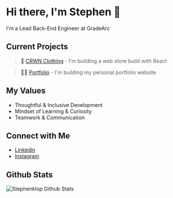 # Hi there, I'm Stephen 👋 

I'm a Lead Back-End Engineer at GradeArc

## Current Projects <br/>

> 📱 [CRWN Clothing](https://github.com/Stephenklop/crwn-clothing) - I'm building a web store build with React </br>

> 🙋‍♂️ [Portfolio](https://github.com/Stephenklop/Portfolio) - I'm building my personal portfolio website <br/>

## My Values
- Thoughtful & Inclusive Development <br/>
- Mindset of Learning & Curiosity <br/>
- Teamwork & Communication

## Connect with Me
- [Linkedin](https://www.linkedin.com/in/stephen-klop-982b79149/) <br/>
- [Instagram](https://www.instagram.com/stefklop/) <br/>

## Github Stats <br/>
<img src="https://github-readme-stats.vercel.app/api?username=stephenklop" alt="Stephenklop Github Stats" /> 
